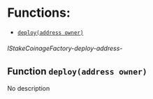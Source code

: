 # Functions:

- [`deploy(address owner)`](#IStakeCoinageFactory-deploy-address-)

###### IStakeCoinageFactory-deploy-address-

## Function `deploy(address owner)`

No description
